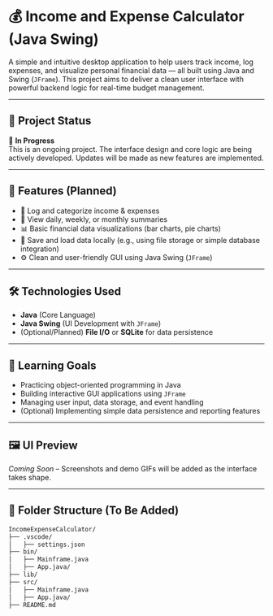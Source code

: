 # 💰 Income and Expense Calculator (Java Swing)

A simple and intuitive desktop application to help users track income, log expenses, and visualize personal financial data — all built using Java and Swing (`JFrame`). This project aims to deliver a clean user interface with powerful backend logic for real-time budget management.

---

## 🚧 Project Status

🔧 **In Progress**  
This is an ongoing project. The interface design and core logic are being actively developed. Updates will be made as new features are implemented.

---

## 🎯 Features (Planned)

- 🧾 Log and categorize income & expenses  
- 📅 View daily, weekly, or monthly summaries  
- 📊 Basic financial data visualizations (bar charts, pie charts)  
- 💾 Save and load data locally (e.g., using file storage or simple database integration)  
- ⚙️ Clean and user-friendly GUI using Java Swing (`JFrame`)

---

## 🛠️ Technologies Used

- **Java** (Core Language)
- **Java Swing** (UI Development with `JFrame`)
- (Optional/Planned) **File I/O** or **SQLite** for data persistence

---

## 🧠 Learning Goals

- Practicing object-oriented programming in Java  
- Building interactive GUI applications using `JFrame`  
- Managing user input, data storage, and event handling  
- (Optional) Implementing simple data persistence and reporting features

---

## 🖼️ UI Preview

*Coming Soon* – Screenshots and demo GIFs will be added as the interface takes shape.

---

## 📂 Folder Structure (To Be Added)

```bash
IncomeExpenseCalculator/
├── .vscode/
│   ├── settings.json
├── bin/
│   ├── Mainframe.java
│   ├── App.java/
├── lib/
├── src/
│   ├── Mainframe.java
│   ├── App.java/
├── README.md
